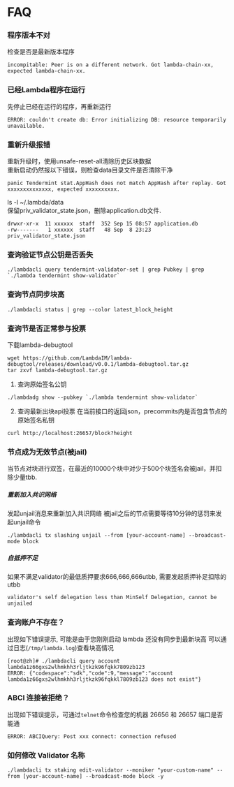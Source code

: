 # FAQ

### 程序版本不对
检查是否是最新版本程序
```
incompitable: Peer is on a different network. Got lambda-chain-xx, expected lambda-chain-xx.
```

### 已经Lambda程序在运行
先停止已经在运行的程序，再重新运行
```
ERROR: couldn't create db: Error initializing DB: resource temporarily unavailable.
```

### 重新升级报错
重新升级时，使用unsafe-reset-all清除历史区块数据  
重新启动仍然报以下错误，则检查data目录文件是否清除干净 
```
panic Tendermint stat.AppHash does not match AppHash after replay. Got xxxxxxxxxxxxxx, expected xxxxxxxxxx.
```

ls -l  ~/.lambda/data  
保留priv_validator_state.json，删除application.db文件.
```
drwxr-xr-x  11 xxxxxx  staff  352 Sep 15 08:57 application.db
-rw-------   1 xxxxxx  staff   48 Sep  8 23:23 priv_validator_state.json
```

### 查询验证节点公钥是否丢失

```
./lambdacli query tendermint-validator-set | grep Pubkey | grep `./lambda tendermint show-validator`
```

### 查询节点同步块高
```
./lambdacli status | grep --color latest_block_height
```

### 查询节是否正常参与投票
下载lambda-debugtool
```
wget https://github.com/LambdaIM/lambda-debugtool/releases/download/v0.0.1/lambda-debugtool.tar.gz
tar zxvf lambda-debugtool.tar.gz
```
1. 查询原始签名公钥
```
./lambdadg show --pubkey `./lambda tendermint show-validator`

```
2. 查询最新出块api投票
在当前接口的返回json，precommits内是否包含节点的原始签名私钥
```
curl http://localhost:26657/block?height
```

### 节点成为无效节点(被jail)
当节点对块进行双签，在最近的10000个块中对少于500个块签名会被jail，并扣除少量tbb.

##### 重新加入共识网络
发起unjail消息来重新加入共识网络 被jail之后的节点需要等待10分钟的惩罚来发起unjail命令  
```
./lambdacli tx slashing unjail --from [your-account-name] --broadcast-mode block
```

##### 自抵押不足
如果不满足validator的最低质押要求666,666,666utbb, 需要发起质押补足扣除的utbb  
```
validator's self delegation less than MinSelf Delegation, cannot be unjailed
```

### 查询账户不存在？

出现如下错误提示, 可能是由于您刚刚启动 lambda 还没有同步到最新块高
可以通过日志(`/tmp/lambda.log`)查看块高情况
```
[root@zh]# ./lambdacli query account lambda1z66gxs2wlhmkhh3rljtkzk96fqkk7809zb123
ERROR: {"codespace":"sdk","code":9,"message":"account lambda1z66gxs2wlhmkhh3rljtkzk96fqkkl7809zb123 does not exist"}
```

### ABCI 连接被拒绝？
出现如下错误提示，可通过`telnet`命令检查您的机器 26656 和 26657 端口是否能通
```
ERROR: ABCIQuery: Post xxx connect: connection refused
```

### 如何修改 Validator 名称
```
./lambdacli tx staking edit-validator --moniker "your-custom-name" --from [your-account-name] --broadcast-mode block -y
```
